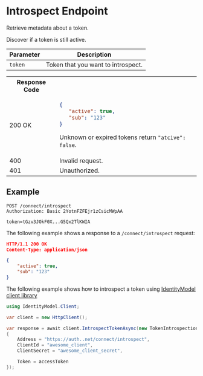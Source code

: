 <!--title:start-->
# Introspect Endpoint
<!--title:end-->
<!--shortdesc:start-->
Retrieve metadata about a token.
<!--shortdesc:end-->
<!--desc:start-->

Discover if a token is still active.

| Parameter | Description                        |
| --------- | ---------------------------------- |
| `token`   | Token that you want to introspect. |


<table>
<tr><th>Response Code</th><th></th></tr>
<tr><td>200 OK   </td><td>

```json
{
   "active": true,
   "sub": "123"
}
```

Unknown or expired tokens return `"atcive": false`.

</td></tr>
<tr><td>400</td><td>Invalid request.</td></tr>
<tr><td>401</td><td>Unauthorized.</td></tr>
</table>

## Example

```http
POST /connect/introspect
Authorization: Basic 2YotnFZFEjr1zCsicMWpAA

token=tGzv3JOkF0X...G5Qx2TlKWIA
```

The following example shows a response to a  `/connect/introspect` request:

```json
HTTP/1.1 200 OK
Content-Type: application/json

{
    "active": true,
    "sub": "123"
}

```

The following example shows how to introspect a token using [IdentityModel client library](https://identitymodel.readthedocs.io/en/latest/)


```csharp
using IdentityModel.Client;

var client = new HttpClient();

var response = await client.IntrospectTokenAsync(new TokenIntrospectionRequest
{
    Address = "https://auth..net/connect/introspect",
    ClientId = "awesome_client",
    ClientSecret = "awesome_client_secret",

    Token = accessToken
});
```

<!--desc:end-->
